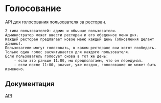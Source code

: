 
# Голосование

API для голосования пользователя за ресторан.

    2 типа пользователей: админ и обычные пользователи.
    Администратор может ввести ресторан и его обеденное меню дня. 
    Каждый ресторан предлагает новое меню каждый день (обновления делают админы).
    Пользователи могут голосовать, в каком ресторане они хотят пообедать.
    Только один голос засчитывается для каждого пользователя.
    Если пользователь голосует снова в тот же день:
        - если это раньше 11:00, мы предполагаем, что он передумал.
        - если после 11:00, значит, уже поздно, голосование не может быть изменено.
    


## Документация

[API](http://localhost:5000/swagger-ui/index.html?configUrl=/v3/api-docs/swagger-config)

